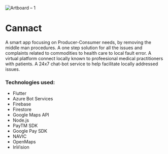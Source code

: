 ![Artboard – 1](https://user-images.githubusercontent.com/53647573/86040280-61957400-ba61-11ea-9665-cc706f614155.png)


# Cannact
A smart app focusing on Producer-Consumer needs, by removing the middle man procedures.
A one step solution for all the issues and complaints related to commodities to health care to local fault error. 
A virtual platform connect locally known to profeesional medical practitioners with patients. 
A 24x7 chat-bot service to help facilitate locally addressed issues.

### Technologies used:
- Flutter
- Azure Bot Services
- Firebase
- Firestore
- Google Maps API
- Node.js
- PayTM SDK
- Google Pay SDK
- NAVIC
- OpenMaps
- InVision

